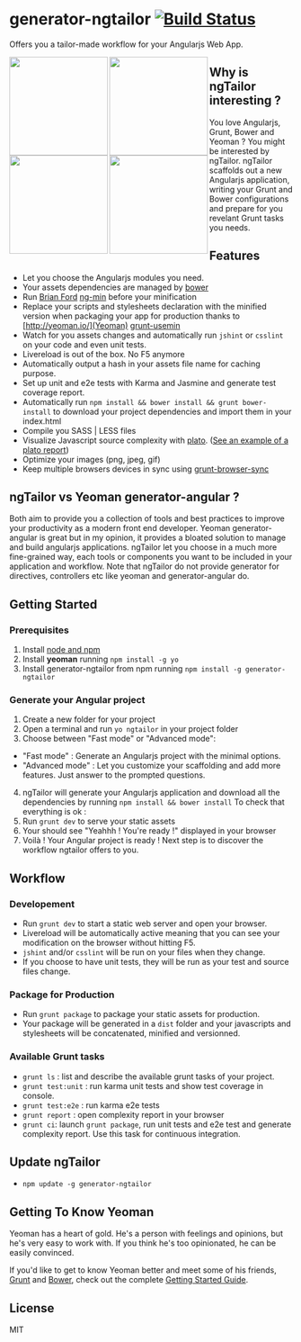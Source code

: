 # generator-ngtailor [![Build Status](https://secure.travis-ci.org/lauterry/generator-ngtailor.png?branch=master)](https://travis-ci.org/lauterry/generator-ngtailor)

Offers you a tailor-made workflow for your Angularjs Web App.

<img height="175" align="left" src="http://gruntjs.com/img/grunt-logo.svg">

<img height="175" align="left" src="http://bower.io/img/bower-logo.png">

<img height="175" align="left" src="http://yeoman.io/assets/img/yeoman-logo.a053.png">

<img height="175" align="left" src="https://s3.amazonaws.com/media-p.slid.es/uploads/hugojosefson/images/86267/angularjs-logo.png">

## Why is ngTailor interesting ?
You love Angularjs, Grunt, Bower and Yeoman ? You might be interested by ngTailor.
ngTailor scaffolds out a new Angularjs application, writing your Grunt and Bower configurations and prepare for you revelant Grunt tasks you needs.

## Features
* Let you choose the Angularjs modules you need.
* Your assets dependencies are managed by [bower](http://www.bower.io)
* Run [Brian Ford](https://twitter.com/briantford) [ng-min](https://github.com/btford/ngmin) before your minification
* Replace your scripts and stylesheets declaration with the minified version when packaging your app for production thanks to [http://yeoman.io/](Yeoman) [grunt-usemin](https://github.com/yeoman/grunt-usemin)
* Watch for you assets changes and automatically run `jshint` or `csslint` on your code and even unit tests.
* Livereload is out of the box. No F5 anymore
* Automatically output a hash in your assets file name for caching purpose.
* Set up unit and e2e tests with Karma and Jasmine and generate test coverage report.
* Automatically run `npm install && bower install && grunt bower-install` to download your project dependencies and import them in your index.html
* Compile you SASS | LESS files
* Visualize Javascript source complexity with [plato](https://github.com/es-analysis/plato). ([See an example of a plato report](http://es-analysis.github.io/plato/examples/grunt/))
* Optimize your images (png, jpeg, gif)
* Keep multiple browsers devices in sync using [grunt-browser-sync](https://github.com/shakyShane/browser-sync)

## ngTailor vs Yeoman generator-angular ?
Both aim to provide you a collection of tools and best practices to improve your productivity as a modern front end developer.
Yeoman generator-angular is great but in my opinion, it provides a bloated solution to manage and build angularjs applications.
ngTailor let you choose in a much more fine-grained way, each tools or components you want to be included in your application and workflow.
Note that ngTailor do not provide generator for directives, controllers etc like yeoman and generator-angular do.

## Getting Started
### Prerequisites
1. Install [node and npm](http://www.nodejs.org)
2. Install **yeoman** running `npm install -g yo`
3. Install generator-ngtailor from npm running `npm install -g generator-ngtailor`

### Generate your Angular project
1. Create a new folder for your project
2. Open a terminal and run `yo ngtailor` in your project folder
3. Choose between "Fast mode" or "Advanced mode":
  * "Fast mode" : Generate an Angularjs project with the minimal options.
  * "Advanced mode" : Let you customize your scaffolding and add more features. Just answer to the prompted questions.
4. ngTailor will generate your Angularjs application and download all the dependencies by running ```npm install && bower install```
To check that everything is ok :
5. Run `grunt dev` to serve your static assets
6. Your should see "Yeahhh ! You're ready !" displayed in your browser
7. Voilà ! Your Angular project is ready ! Next step is to discover the workflow ngtailor offers to you.


## Workflow
### Developement
* Run `grunt dev` to start a static web server and open your browser.
* Livereload will be automatically active meaning that you can see your modification on the browser without hitting F5.
* `jshint` and/or `csslint` will be run on your files when they change.
* If you choose to have unit tests, they will be run as your test and source files change.

### Package for Production
* Run `grunt package` to package your static assets for production.
* Your package will be generated in a `dist` folder and your javascripts and stylesheets will be concatenated, minified and versionned.

### Available Grunt tasks
* `grunt ls` : list and describe the available grunt tasks of your project.
* `grunt test:unit` : run karma unit tests and show test coverage in console.
* `grunt test:e2e` : run karma e2e tests
* `grunt report` : open complexity report in your browser
* `grunt ci`: launch `grunt package`, run unit tests and e2e test and generate complexity report. Use this task for continuous integration.

## Update ngTailor
* `npm update -g generator-ngtailor`


## Getting To Know Yeoman

Yeoman has a heart of gold. He's a person with feelings and opinions, but he's very easy to work with. If you think he's too opinionated, he can be easily convinced.

If you'd like to get to know Yeoman better and meet some of his friends, [Grunt](http://gruntjs.com) and [Bower](http://bower.io), check out the complete [Getting Started Guide](https://github.com/yeoman/yeoman/wiki/Getting-Started).


## License

MIT
